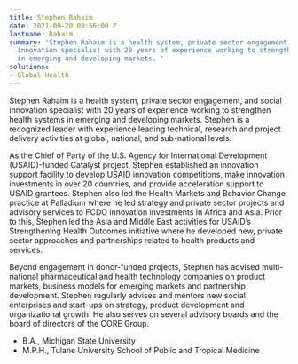 ```yaml
---
title: Stephen Rahaim
date: 2021-09-20 09:56:00 Z
lastname: Rahaim
summary: 'Stephen Rahaim is a health system, private sector engagement, and social
  innovation specialist with 20 years of experience working to strengthen health systems
  in emerging and developing markets. '
solutions:
- Global Health
---
```


Stephen Rahaim is a health system, private sector engagement, and social innovation specialist with 20 years of experience working to strengthen health systems in emerging and developing markets. Stephen is a recognized leader with experience leading technical, research and project delivery activities at global, national, and sub-national levels.
 
As the Chief of Party of the U.S. Agency for International Development (USAID)-funded Catalyst project, Stephen established an innovation support facility to develop USAID innovation competitions, make innovation investments in over 20 countries, and provide acceleration support to USAID grantees. Stephen also led the Health Markets and Behavior Change practice at Palladium where he led strategy and private sector projects and advisory services to FCDO innovation investments in Africa and Asia. Prior to this, Stephen led the Asia and Middle East activities for USAID’s Strengthening Health Outcomes initiative where he developed new, private sector approaches and partnerships related to health products and services.
 
Beyond engagement in donor-funded projects, Stephen has advised multi-national pharmaceutical and health technology companies on product markets, business models for emerging markets and partnership development. Stephen regularly advises and mentors new social enterprises and start-ups on strategy, product development and organizational growth. He also serves on several advisory boards and the board of directors of the CORE Group.
 
* B.A., Michigan State University
* M.P.H., Tulane University School of Public and Tropical Medicine